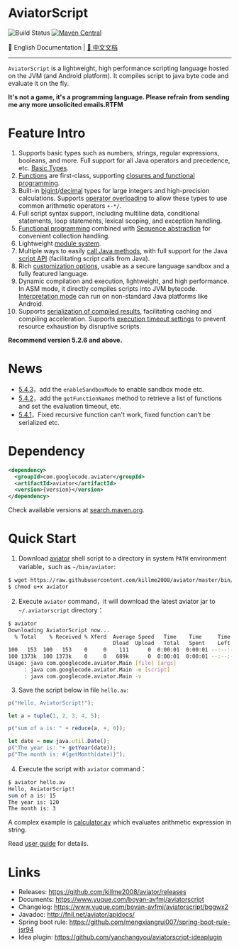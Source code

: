 # AviatorScript

![Build Status](https://github.com/killme2008/aviatorscript/actions/workflows/maven.yml/badge.svg)
[![Maven Central](https://img.shields.io/maven-central/v/com.googlecode.aviator/aviator.svg?label=maven%20central)](https://search.maven.org/search?q=g:com.googlecode.aviator%20AND%20aviator)

📖 English Documentation | [📖 中文文档](README.md)

----------------------------------------

`AviatorScript` is a lightweight, high performance scripting language hosted on the JVM (and Android platform).
It compiles script to java byte code and evaluate it on the fly.

**It's not a game, it's a programming language. Please refrain from sending me any more unsolicited emails.RTFM**

# Feature Intro

1. Supports basic types such as numbers, strings, regular expressions, booleans, and more. Full support for all Java operators and precedence, etc. [Basic Types](https://www.yuque.com/boyan-avfmj/aviatorscript/lvabnw).
2. [Functions](https://www.yuque.com/boyan-avfmj/aviatorscript/gl2p0q) are first-class, supporting [closures and functional programming](https://www.yuque.com/boyan-avfmj/aviatorscript/ksghfc).
3. Built-in [bigint](https://www.yuque.com/boyan-avfmj/aviatorscript/lvabnw#a0Ifn)/[decimal](https://www.yuque.com/boyan-avfmj/aviatorscript/lvabnw#QbV7z) types for large integers and high-precision calculations. Supports [operator overloading](https://www.yuque.com/boyan-avfmj/aviatorscript/ydllav#5hq4k) to allow these types to use common arithmetic operators `+-*/`.
4. Full script syntax support, including multiline data, conditional statements, loop statements, lexical scoping, and exception handling.
5. [Functional programming](https://www.yuque.com/boyan-avfmj/aviatorscript/ksghfc) combined with [Sequence abstraction](https://www.yuque.com/boyan-avfmj/aviatorscript/yc4l93) for convenient collection handling.
6. Lightweight [module system](https://www.yuque.com/boyan-avfmj/aviatorscript/rqra81).
7. Multiple ways to easily [call Java methods](https://www.yuque.com/boyan-avfmj/aviatorscript/xbdgg2), with full support for the Java [script API](https://www.yuque.com/boyan-avfmj/aviatorscript/bds23b) (facilitating script calls from Java).
8. Rich [customization options](https://www.yuque.com/boyan-avfmj/aviatorscript/yr1oau), usable as a secure language sandbox and a fully featured language.
9. Dynamic compilation and execution, lightweight, and high performance. In ASM mode, it directly compiles scripts into JVM bytecode. [Interpretation mode](https://www.yuque.com/boyan-avfmj/aviatorscript/ok8agx) can run on non-standard Java platforms like Android.
10. Supports [serialization of compiled results](https://github.com/killme2008/aviatorscript/blob/master/src/test/java/com/googlecode/aviator/example/SerializeExample.java), facilitating caching and compiling acceleration. Supports [execution timeout settings](https://github.com/killme2008/aviatorscript/blob/master/src/test/java/com/googlecode/aviator/example/TimeoutExample.java) to prevent resource exhaustion by disruptive scripts.


**Recommend version 5.2.6 and above.**

# News

* [5.4.3](https://github.com/killme2008/aviatorscript/releases/tag/aviator-5.4.3)，add the `enableSandboxMode` to enable sandbox mode etc.
* [5.4.2](https://github.com/killme2008/aviatorscript/releases/tag/aviator-5.4.2)，add the `getFunctionNames` method to retrieve a list of functions and set the evaluation timeout, etc.
* [5.4.1](https://github.com/killme2008/aviatorscript/releases/tag/aviator-5.4.1)，Fixed recursive function can't work, fixed function can't be serialized etc.

# Dependency

```xml
<dependency>
  <groupId>com.googlecode.aviator</groupId>
  <artifactId>aviator</artifactId>
  <version>{version}</version>
</dependency>
```

Check available versions at [search.maven.org](https://search.maven.org/search?q=g:com.googlecode.aviator%20AND%20a:aviator&core=gav).

# Quick Start

1. Download [aviator](https://raw.githubusercontent.com/killme2008/aviator/master/bin/aviator)  shell script to a directory in system `PATH` environment variable，such as  `~/bin/aviator`:

```sh
$ wget https://raw.githubusercontent.com/killme2008/aviator/master/bin/aviator
$ chmod u+x aviator
```

2. Execute  `aviator`   command，it will download the latest aviator jar to  `~/.aviatorscript`  directory：

```sh
$ aviator
Downloading AviatorScript now...
  % Total    % Received % Xferd  Average Speed   Time    Time     Time  Current
                                 Dload  Upload   Total   Spent    Left  Speed
100   153  100   153    0     0    111      0  0:00:01  0:00:01 --:--:--   111
100 1373k  100 1373k    0     0   689k      0  0:00:01  0:00:01 --:--:--  689k
Usage: java com.googlecode.aviator.Main [file] [args]
     : java com.googlecode.aviator.Main -e [script]
     : java com.googlecode.aviator.Main -v
```

3. Save the script below in file `hello.av`:

```js
p("Hello, AviatorScript!");

let a = tuple(1, 2, 3, 4, 5);

p("sum of a is: " + reduce(a, +, 0));

let date = new java.util.Date();
p("The year is: "+ getYear(date));
p("The month is: #{getMonth(date)}");
```

4. Execute the script with `aviator`  command：

```sh
$ aviator hello.av
Hello, AviatorScript!
sum of a is: 15
The year is: 120
The month is: 3
```

A complex example is [calculator.av](https://github.com/killme2008/aviatorscript/blob/master/examples/calculator.av) which evaluates arithmetic expression in string.

Read [user guide](https://www.yuque.com/boyan-avfmj/aviatorscript/cpow90?translate=en) for details.


# Links

* Releases: <https://github.com/killme2008/aviator/releases>
* Documents: <https://www.yuque.com/boyan-avfmj/aviatorscript>
* Changelog: <https://www.yuque.com/boyan-avfmj/aviatorscript/bggwx2>
* Javadoc: <http://fnil.net/aviator/apidocs/>
* Spring boot rule: <https://github.com/mengxiangrui007/spring-boot-rule-jsr94>
* Idea plugin: <https://github.com/yanchangyou/aviatorscript-ideaplugin>
